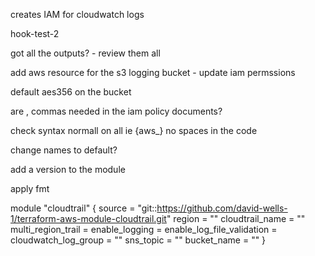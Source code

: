 creates IAM for cloudwatch logs

hook-test-2

got all the outputs? - review them all


add aws resource for the s3 logging bucket - update iam permssions



default aes356 on the bucket

are , commas needed in the iam policy documents?

check syntax normall on all ie {aws_} no spaces in the code

change names to default?

add a version to the module

apply fmt


module "cloudtrail" {
  source                     = "git::https://github.com/david-wells-1/terraform-aws-module-cloudtrail.git"
  region                     = ""
  cloudtrail_name            = ""
  multi_region_trail         = 
  enable_logging             = 
  enable_log_file_validation = 
  cloudwatch_log_group       = ""
  sns_topic                  = ""
  bucket_name                = ""
}
